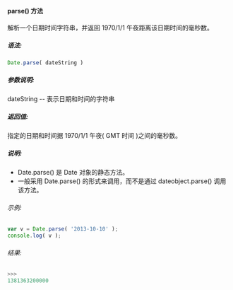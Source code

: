 #### parse() 方法

  解析一个日期时间字符串，并返回 1970/1/1 午夜距离该日期时间的毫秒数。

##### 语法:

  ```javascript
  Date.parse( dateString )
  ```

##### 参数说明:

  dateString -- 表示日期和时间的字符串

##### 返回值:

  指定的日期和时间据 1970/1/1 午夜( GMT 时间 )之间的毫秒数。

##### 说明:

  - Date.parse() 是 Date 对象的静态方法。
  - 一般采用 Date.parse() 的形式来调用，而不是通过 dateobject.parse() 调用该方法。

###### 示例:

  ```javascript
  var v = Date.parse( '2013-10-10' );
  console.log( v );
  ```

###### 结果:

  ```javascript
  >>>
  1381363200000
  ```
